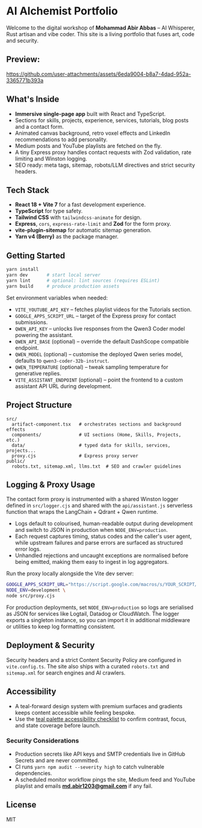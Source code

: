 # AI Alchemist Portfolio

Welcome to the digital workshop of **Mohammad Abir Abbas** – AI Whisperer, Rust artisan and vibe coder. This site is a living portfolio that fuses art, code and security.

## Preview:

https://github.com/user-attachments/assets/6eda9004-b8a7-4dad-952a-3365771b393a


## What's Inside
- **Immersive single-page app** built with React and TypeScript.
- Sections for skills, projects, experience, services, tutorials, blog posts and a contact form.
- Animated canvas background, retro voxel effects and LinkedIn recommendations to add personality.
- Medium posts and YouTube playlists are fetched on the fly.
- A tiny Express proxy handles contact requests with Zod validation, rate limiting and Winston logging.
- SEO ready: meta tags, sitemap, robots/LLM directives and strict security headers.

## Tech Stack
- **React 18 + Vite 7** for a fast development experience.
- **TypeScript** for type safety.
- **Tailwind CSS** with `tailwindcss-animate` for design.
- **Express**, `cors`, `express-rate-limit` and **Zod** for the form proxy.
- **vite-plugin-sitemap** for automatic sitemap generation.
- **Yarn v4 (Berry)** as the package manager.

## Getting Started
```bash
yarn install
yarn dev       # start local server
yarn lint      # optional: lint sources (requires ESLint)
yarn build     # produce production assets
```

Set environment variables when needed:
- `VITE_YOUTUBE_API_KEY` – fetches playlist videos for the Tutorials section.
- `GOOGLE_APPS_SCRIPT_URL` – target of the Express proxy for contact submissions.
- `QWEN_API_KEY` – unlocks live responses from the Qwen3 Coder model powering the assistant.
- `QWEN_API_BASE` (optional) – override the default DashScope compatible endpoint.
- `QWEN_MODEL` (optional) – customise the deployed Qwen series model, defaults to `qwen3-coder-32b-instruct`.
- `QWEN_TEMPERATURE` (optional) – tweak sampling temperature for generative replies.
- `VITE_ASSISTANT_ENDPOINT` (optional) – point the frontend to a custom assistant API URL during development.

## Project Structure
```
src/
  artifact-component.tsx   # orchestrates sections and background effects
  components/              # UI sections (Home, Skills, Projects, etc.)
  data/                    # typed data for skills, services, projects...
  proxy.cjs                # Express proxy server
public/
  robots.txt, sitemap.xml, llms.txt  # SEO and crawler guidelines
```

## Logging & Proxy Usage
The contact form proxy is instrumented with a shared Winston logger defined in `src/logger.cjs` and shared with the `api/assistant.js` serverless function that wraps the LangChain + Qdrant + Qwen runtime.

- Logs default to colourised, human-readable output during development and switch to JSON in production when `NODE_ENV=production`.
- Each request captures timing, status codes and the caller's user agent, while upstream failures and parse errors are surfaced as structured error logs.
- Unhandled rejections and uncaught exceptions are normalised before being emitted, making them easy to ingest in log aggregators.

Run the proxy locally alongside the Vite dev server:

```bash
GOOGLE_APPS_SCRIPT_URL="https://script.google.com/macros/s/YOUR_SCRIPT/exec" \
NODE_ENV=development \
node src/proxy.cjs
```

For production deployments, set `NODE_ENV=production` so logs are serialised as JSON for services like Logtail, Datadog or CloudWatch. The logger exports a singleton instance, so you can import it in additional middleware or utilities to keep log formatting consistent.

## Deployment & Security
Security headers and a strict Content Security Policy are configured in `vite.config.ts`.
The site also ships with a curated `robots.txt` and `sitemap.xml` for search engines and AI crawlers.

## Accessibility
- A teal-forward design system with premium surfaces and gradients keeps content accessible while feeling bespoke.
- Use the [teal palette accessibility checklist](docs/teal-accessibility-checklist.md) to confirm contrast, focus, and state coverage before launch.

### Security Considerations
- Production secrets like API keys and SMTP credentials live in GitHub Secrets and are never committed.
- CI runs `yarn npm audit --severity high` to catch vulnerable dependencies.
- A scheduled monitor workflow pings the site, Medium feed and YouTube playlist and emails **md.abir1203@gmail.com** if any fail.

## License
MIT
